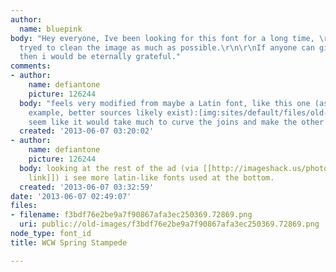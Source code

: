 ```yaml
---
author:
  name: bluepink
body: "Hey everyone, Ive been looking for this font for a long time, \r\n\r\nI have
  tryed to clean the image as much as possible.\r\n\r\nIf anyone can give me any help
  then i would be eternally grateful."
comments:
- author:
    name: defiantone
    picture: 126244
  body: "feels very modified from maybe a Latin font, like this one (as a very quick
    example, better sources likely exist):[img:sites/default/files/old-images/snap_3756.png]\r\n\r\ndoesn't
    seem like it would take much to curve the joins and make the other mods."
  created: '2013-06-07 03:20:02'
- author:
    name: defiantone
    picture: 126244
  body: looking at the rest of the ad (via [[http://imageshack.us/photo/my-images/412/springstampedecover2ij5.jpg/|Imageshack
    link]]) i see more latin-like fonts used at the bottom.
  created: '2013-06-07 03:32:59'
date: '2013-06-07 02:49:07'
files:
- filename: f3bdf76e2be9a7f90867afa3ec250369.72869.png
  uri: public://old-images/f3bdf76e2be9a7f90867afa3ec250369.72869.png
node_type: font_id
title: WCW Spring Stampede

---
```

